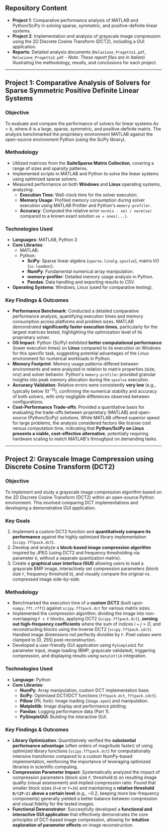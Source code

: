 ## Repository Content

* **Project 1**: Comparative performance analysis of MATLAB and Python/SciPy in solving sparse, symmetric, and positive-definite linear systems.
* **Project 2**: Implementation and analysis of grayscale image compression using the 2D Discrete Cosine Transform (DCT2), including a GUI application.
* **Reports**: Detailed analysis documents (`Relazione_Progetto1.pdf`, `Relazione_Progetto2.pdf` - *Note: These report files are in Italian*) illustrating the methodology, results, and conclusions for each project.

---

## Project 1: Comparative Analysis of Solvers for Sparse Symmetric Positive Definite Linear Systems

### Objective
To evaluate and compare the performance of solvers for linear systems $Ax=b$, where $A$ is a large, sparse, symmetric, and positive-definite matrix. The analysis benchmarked the proprietary environment MATLAB against the open-source environment Python (using the SciPy library).

### Methodology
* Utilized matrices from the **SuiteSparse Matrix Collection**, covering a range of sizes and sparsity patterns.
* Implemented scripts in MATLAB and Python to solve the linear systems using optimized sparse solvers.
* Measured performance on both **Windows** and **Linux** operating systems, analyzing:
    * **Execution Time**: Wall-clock time for the solver execution.
    * **Memory Usage**: Profiled memory consumption during solver execution using MATLAB Profiler and Python's `memory-profiler`.
    * **Accuracy**: Computed the relative error `norm(x - xe) / norm(xe)` compared to a known exact solution `xe = ones(...)`.

### Technologies Used
* **Languages**: MATLAB, Python 3
* **Core Libraries**:
    * MATLAB.
    * Python:
        * **SciPy**: Sparse linear algebra (`sparse.linalg.spsolve`), matrix I/O (`io.loadmat`).
        * **NumPy**: Fundamental numerical array manipulation.
        * **memory-profiler**: Detailed memory usage analysis in Python.
        * **Pandas**: Data handling and exporting results to CSV.
* **Operating Systems**: Windows, Linux (used for comparative testing).

### Key Findings & Outcomes
* **Performance Benchmark**: Conducted a detailed comparative performance analysis, quantifying execution times and memory consumption across platforms and problem sizes. MATLAB demonstrated **significantly faster execution times**, particularly for the largest matrices tested, highlighting the optimization level of its proprietary solver.
* **OS Impact**: Python (SciPy) exhibited **better computational performance** (lower execution times) on **Linux** compared to its execution on Windows for this specific task, suggesting potential advantages of the Linux environment for numerical workloads in Python.
* **Memory Footprint**: Memory usage patterns differed between environments and were analyzed in relation to matrix properties (size, nnz) and solver behavior. Python's `memory-profiler` provided granular insights into peak memory allocation during the `spsolve` execution.
* **Accuracy Validation**: Relative errors were consistently **very low** (e.g., typically below $10^{-12}$), confirming the numerical stability and accuracy of both solvers, with only negligible differences observed between configurations.
* **Cost-Performance Trade-offs**: Provided a quantitative basis for evaluating the trade-offs between proprietary (MATLAB) and open-source (Python/SciPy) solutions. While MATLAB offered superior speed for large problems, the analysis considered factors like license cost versus computation time, indicating that **Python/SciPy on Linux presents a viable, cost-effective alternative**, potentially requiring hardware scaling to match MATLAB's throughput on demanding tasks.

---

## Project 2: Grayscale Image Compression using Discrete Cosine Transform (DCT2)

### Objective
To implement and study a grayscale image compression algorithm based on the 2D Discrete Cosine Transform (DCT2) within an open-source Python environment. This involved comparing DCT implementations and developing a demonstrative GUI application.

### Key Goals
1.  Implement a custom DCT2 function and **quantitatively compare its performance** against the highly optimized library implementation (`scipy.fftpack.dct`).
2.  Develop and analyze a **block-based image compression algorithm** inspired by JPEG (using DCT2 and frequency thresholding via parameter `D`, without a separate quantization matrix).
3.  Create a **graphical user interface (GUI)** allowing users to load a grayscale BMP image, interactively set compression parameters (block size `F`, frequency threshold `D`), and visually compare the original vs. compressed image side-by-side.

### Methodology
* Benchmarked the execution time of a **custom DCT2** (built upon `numpy.fft.rfft`) against `scipy.fftpack.dct` for various matrix sizes.
* Implemented the compression algorithm: dividing the image into non-overlapping `F x F` blocks, applying DCT2 (`scipy.fftpack.dct`), **zeroing out high-frequency coefficients** where the sum of indices $i+j > D$, and reconstructing blocks using the Inverse DCT2 (`scipy.fftpack.idct`). Handled image dimensions not perfectly divisible by `F`. Pixel values were clamped to [0, 255] post-reconstruction.
* Developed a user-friendly GUI application using `PySimpleGUI` for parameter input, image loading (BMP, grayscale validated), triggering compression, and displaying results using `matplotlib` integration.

### Technologies Used
* **Language**: Python 
* **Core Libraries**:
    * **NumPy**: Array manipulation, custom DCT implementation base.
    * **SciPy**: Optimized DCT/IDCT functions (`fftpack.dct`, `fftpack.idct`).
    * **Pillow** (PIL fork): Image loading (`Image.open`) and manipulation.
    * **Matplotlib**: Image display and performance plotting.
    * **Pandas**: Logging performance data (Part 1).
    * **PySimpleGUI**: Building the interactive GUI.

### Key Findings & Outcomes
* **Library Optimization**: Quantitatively verified the **substantial performance advantage** (often orders of magnitude faster) of using optimized library functions (`scipy.fftpack.dct`) for computationally intensive transforms compared to a custom NumPy-based implementation, reinforcing the importance of leveraging optimized libraries in scientific computing.
* **Compression Parameter Impact**: Systematically analyzed the impact of compression parameters (block size `F`, threshold `D`) on resulting image quality (visual assessment) and implied compression ratio. Found that smaller block sizes (`F=8` or `F=16`) and maintaining a **relative threshold `D/(2F-2)` above a certain level** (e.g., ~0.2, keeping more low-frequency components) generally yielded a better balance between compression and visual fidelity for the tested images.
* **Functional Demonstrator**: Successfully developed a **functional and interactive GUI application** that effectively demonstrates the core principles of DCT-based image compression, allowing for **intuitive exploration of parameter effects** on image reconstruction.
